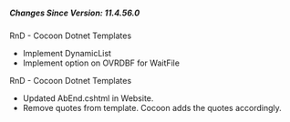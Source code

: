 ﻿<h5 id="SinceVersion">Changes Since Version: 11.4.56.0</h5>

<span class="changeNoteHeading"> RnD - Cocoon Dotnet Templates</span>
<ul>
    <li>Implement DynamicList</li>
    <li>Implement option on OVRDBF for WaitFile</li>
</ul>

<span class="changeNoteHeading"> RnD - Cocoon Dotnet Templates</span>
<ul>
    <li>Updated AbEnd.cshtml in Website.</li>
    <li>Remove quotes from template. Cocoon adds the quotes accordingly.</li>
</ul>
